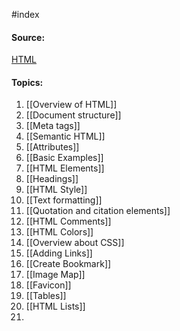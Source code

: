 
#index 
#### Source:
[HTML](https://web.dev/learn/html/)

#### Topics:

1. [[Overview of HTML]]
2. [[Document structure]]
3. [[Meta tags]]
4. [[Semantic HTML]]
5. [[Attributes]]
6. [[Basic Examples]]
7. [[HTML Elements]]
8. [[Headings]]
9. [[HTML Style]]
10. [[Text formatting]]
11. [[Quotation and citation elements]]
12. [[HTML Comments]]
13. [[HTML Colors]]
14. [[Overview about CSS]]
15. [[Adding Links]]
16. [[Create Bookmark]]
17. [[Image Map]]
18. [[Favicon]]
19. [[Tables]]
20. [[HTML Lists]]
21. 